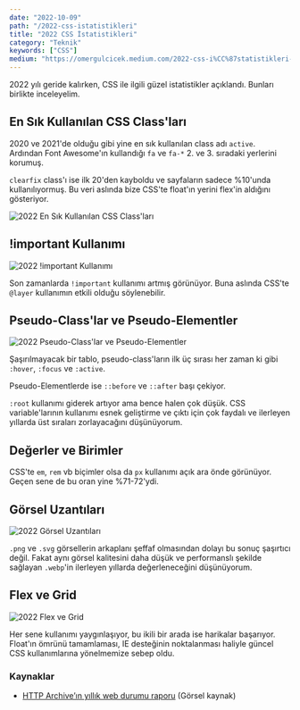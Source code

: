```yaml
---
date: "2022-10-09"
path: "/2022-css-istatistikleri"
title: "2022 CSS İstatistikleri"
category: "Teknik"
keywords: ["CSS"]
medium: "https://omergulcicek.medium.com/2022-css-i%CC%87statistikleri-9035c376d3b5"
---
```


2022 yılı geride kalırken, CSS ile ilgili güzel istatistikler açıklandı. Bunları birlikte inceleyelim.

## En Sık Kullanılan CSS Class'ları

2020 ve 2021'de olduğu gibi yine en sık kullanılan class adı `active`. Ardından Font Awesome'ın kullandığı `fa` ve `fa-*` 2. ve 3. sıradaki yerlerini korumuş.

`clearfix` class'ı ise ilk 20'den kayboldu ve sayfaların sadece %10'unda kullanılıyormuş. Bu veri aslında bize CSS'te float'ın yerini flex'in aldığını gösteriyor.

![2022 En Sık Kullanılan CSS Class'ları](/img/blog/2022-10-09/en-populer-css-siniflari.png)

## !important Kullanımı

![2022 !important Kullanımı](/img/blog/2022-10-09/important-kullanimi.png)

Son zamanlarda `!important` kullanımı artmış görünüyor. Buna aslında CSS'te `@layer` kullanımın etkili olduğu söylenebilir.

## Pseudo-Class'lar ve Pseudo-Elementler

![2022 Pseudo-Class'lar ve Pseudo-Elementler](/img/blog/2022-10-09/pseudo-siniflar-ve-elementler.png)

Şaşırılmayacak bir tablo, pseudo-class'ların ilk üç sırası her zaman ki gibi `:hover`, `:focus` ve `:active`.

Pseudo-Elementlerde ise `::before` ve `::after` başı çekiyor.

`:root` kullanımı giderek artıyor ama bence halen çok düşük. CSS variable'larının kullanımı esnek geliştirme ve çıktı için çok faydalı ve ilerleyen yıllarda üst sıraları zorlayacağını düşünüyorum.

## Değerler ve Birimler

CSS'te `em`, `rem` vb biçimler olsa da `px` kullanımı açık ara önde görünüyor. Geçen sene de bu oran yine %71-72'ydi.

## Görsel Uzantıları

![2022 Görsel Uzantıları](/img/blog/2022-10-09/gorsel-uzantilari.png)

`.png` ve `.svg` görsellerin arkaplanı şeffaf olmasından dolayı bu sonuç şaşırtıcı değil. Fakat aynı görsel kalitesini daha düşük ve performanslı şekilde sağlayan `.webp`'in ilerleyen yıllarda değerleneceğini düşünüyorum.

## Flex ve Grid

![2022 Flex ve Grid](/img/blog/2022-10-09/flex-grid.png)

Her sene kullanımı yaygınlaşıyor, bu ikili bir arada ise harikalar başarıyor. Float'ın ömrünü tamamlaması, IE desteğinin noktalanması haliyle güncel CSS kullanımlarına yönelmemize sebep oldu.

### Kaynaklar

- <a href="https://almanac.httparchive.org/tr/2022/" target="_blank" rel="noreferrer noopener">HTTP Archive’ın yıllık web durumu raporu</a> (Görsel kaynak)
